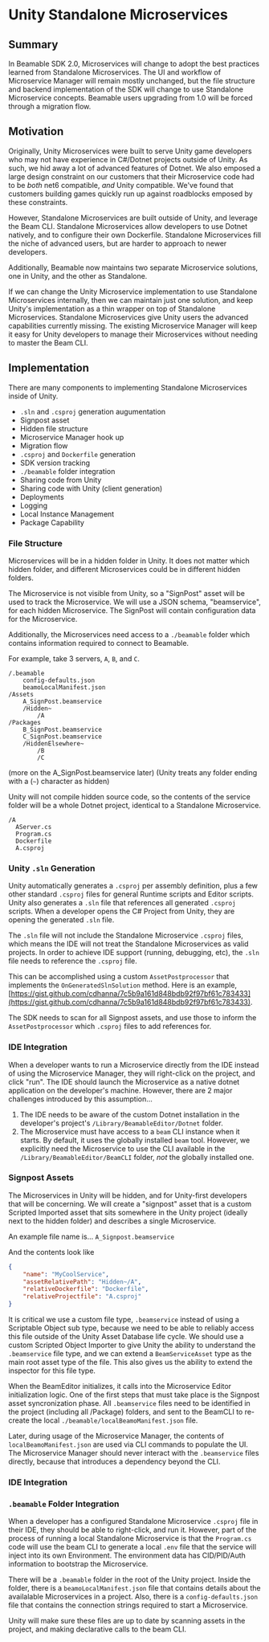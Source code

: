 # Unity Standalone Microservices

## Summary

In Beamable SDK 2.0, Microservices will change to adopt the best practices learned from Standalone Microservices. The UI and workflow of Microservice Manager will remain mostly unchanged, but the file structure and backend implementation of the SDK will change to use Standalone Microservice concepts. Beamable users upgrading from 1.0 will be forced through a migration flow.

## Motivation

Originally, Unity Microservices were built to serve Unity game developers who may not have experience in C#/Dotnet projects outside of Unity. As such, we hid away a lot of advanced features of Dotnet. We also emposed a large design constraint on our customers that their Microservice code had to be _both_ net6 compatible, _and_ Unity compatible. We've found that customers building games quickly run up against roadblocks emposed by these constraints. 

However, Standalone Microservices are built outside of Unity, and leverage the Beam CLI. Standalone Microservices allow developers to use Dotnet natively, and to configure their own Dockerfile. Standalone Microservices fill the niche of advanced users, but are harder to approach to newer developers. 

Additionally, Beamable now maintains two separate Microservice solutions, one in Unity, and the other as Standalone.

If we can change the Unity Microservice implementation to use Standalone Microservices internally, then we can maintain just one solution, and keep Unity's implementation as a thin wrapper on top of Standalone Microservices. Standalone Microservices give Unity users the advanced capabilities currently missing. The existing Microservice Manager will keep it easy for Unity developers to manage their Microservices without needing to master the Beam CLI.


## Implementation

There are many components to implementing Standalone Microservices inside of Unity. 

- `.sln` and `.csproj` generation augumentation
- Signpost asset
- Hidden file structure
- Microservice Manager hook up
- Migration flow
- `.csproj` and `Dockerfile` generation
- SDK version tracking 
- `./beamable` folder integration
- Sharing code from Unity
- Sharing code with Unity (client generation)
- Deployments
- Logging
- Local Instance Management
- Package Capability 


### File Structure

Microservices will be in a hidden folder in Unity. It does not matter which hidden folder, and different Microservices could be in different hidden folders.

The Microservice is not visible from Unity, so a "SignPost" asset will be used to track the Microservice. We will use a JSON schema, "beamservice", for each hidden Microservice. The SignPost will contain configuration data for the Microservice. 

Additionally, the Microservices need access to a `./beamable` folder which contains information required to connect to Beamable.

For example, take 3 servers, `A`, `B`, and `C`.

```
/.beamable
    config-defaults.json
    beamoLocalManifest.json
/Assets
    A_SignPost.beamservice
    /Hidden~
        /A
/Packages
    B_SignPost.beamservice
    C_SignPost.beamservice
    /HiddenElsewhere~
        /B
        /C
```

(more on the A_SignPost.beamservice later)
(Unity treats any folder ending with a (`~`) character as hidden)

Unity will not compile hidden source code, so the contents of the service folder will be a whole Dotnet project, identical to a Standalone Microservice. 

```
/A
  AServer.cs
  Program.cs
  Dockerfile
  A.csproj
```



### Unity `.sln` Generation

Unity automatically generates a `.csproj` per assembly definition, plus a few other standard `.csproj` files for general Runtime scripts and Editor scripts. Unity also generates a `.sln` file that references all generated `.csproj` scripts. When a developer opens the C# Project from Unity, they are opening the generated `.sln` file. 

The `.sln` file will not include the Standalone Microservice `.csproj` files, which means the IDE will not treat the Standalone Microservices as valid projects. In order to achieve IDE support (running, debugging, etc), the `.sln` file needs to reference the `.csproj` file. 

This can be accomplished using a custom `AssetPostprocessor` that implements the `OnGeneratedSlnSolution` method. Here is an example, [https://gist.github.com/cdhanna/7c5b9a161d848bdb92f97bf61c783433](https://gist.github.com/cdhanna/7c5b9a161d848bdb92f97bf61c783433). 

The SDK needs to scan for all Signpost assets, and use those to inform the `AssetPostprocessor` which `.csproj` files to add references for. 


### IDE Integration 

When a developer wants to run a Microservice directly from the IDE instead of using the Microservice Manager, they will right-click on the project, and click "run". The IDE should launch the Microservice as a native dotnet application on the developer's machine. However, there are 2 major challenges introduced by this assumption...
1. The IDE needs to be aware of the custom Dotnet installation in the developer's project's `/Library/BeamableEditor/Dotnet` folder. 
2. The Microservice must have access to a `beam` CLI instance when it starts. By default, it uses the globally installed `beam` tool. However, we explicitly need the Microservice to use the CLI available in the `/Library/BeamableEditor/BeamCLI` folder, _not_ the globally installed one. 


### Signpost Assets

The Microservices in Unity will be hidden, and for Unity-first developers that will be concerning. We will create a "signpost" asset that is a custom Scripted Imported asset that sits somewhere in the Unity project (ideally next to the hidden folder) and describes a single Microservice. 


An example file name is...
`A_Signpost.beamservice`

And the contents look like
```json
{
    "name": "MyCoolService",
    "assetRelativePath": "Hidden~/A",
    "relativeDockerfile": "Dockerfile",
    "relativeProjectfile": "A.csproj"
}
```

It is critical we use a custom file type, `.beamservice` instead of using a Scriptable Object sub type, because we need to be able to reliably access this file outside of the Unity Asset Database life cycle. We should use a custom Scripted Object Importer to give Unity the ability to understand the `.beamservice` file type, and we can extend a `BeamServiceAsset` type as the main root asset type of the file. This also gives us the ability to extend the inspector for this file type. 

When the BeamEditor initializes, it calls into the Microservice Editor initialization logic. One of the first steps that must take place is the Signpost asset syncronization phase. All `.beamservice` files need to be identified in the project (including all /Package) folders, and sent to the BeamCLI to re-create the local `./beamable/localBeamoManifest.json` file. 

Later, during usage of the Microservice Manager, the contents of `localBeamoManifest.json` are used via CLI commands to populate the UI. The Microservice Manager should never interact with the `.beamservice` files directly, because that introduces a dependency beyond the CLI. 


### IDE Integration

### `.beamable` Folder Integration

When a developer has a configured Standalone Microservice `.csproj` file in their IDE, they should be able to right-click, and run it. However, part of the process of running a local Standalone Microservice is that the `Program.cs` code will use the beam CLI to generate a local `.env` file that the service will inject into its own Environment. The environment data has CID/PID/Auth information to bootstrap the Microservice. 

There will be a `.beamable` folder in the root of the Unity project. Inside the folder, there is a `beamoLocalManifest.json` file that contains details about the availalable Microservices in a project. Also, there is a `config-defaults.json` file that contains the connection strings required to start a Microservice. 

Unity will make sure these files are up to date by scanning assets in the project, and making declarative calls to the beam CLI. 

